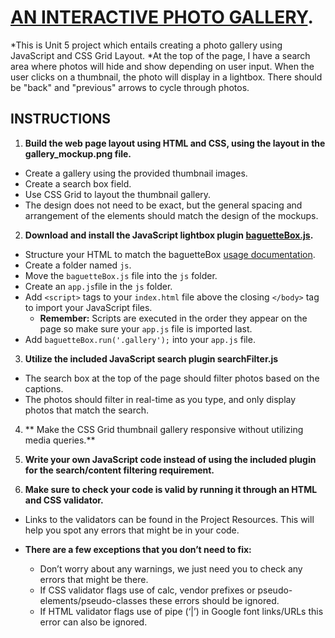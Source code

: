 # [AN INTERACTIVE PHOTO GALLERY](https://vercel.com/ajeso/photo-gallery).

\*This is Unit 5 project which entails creating a photo gallery using JavaScript and CSS Grid Layout.
\*At the top of the page, I have a search area where photos will hide and show depending on user input. When the user clicks on a thumbnail, the photo will display in a lightbox. There should be "back" and "previous" arrows to cycle through photos.

## INSTRUCTIONS

1. **Build the web page layout using HTML and CSS, using the layout in the gallery_mockup.png file.**

- Create a gallery using the provided thumbnail images.
- Create a search box field.
- Use CSS Grid to layout the thumbnail gallery.
- The design does not need to be exact, but the general spacing and arrangement of the elements should match the design of the mockups.

2. **Download and install the JavaScript lightbox plugin [baguetteBox.js](https://github.com/feimosi/baguetteBox.js/).**

- Structure your HTML to match the baguetteBox [usage documentation](https://github.com/feimosi/baguetteBox.js/#usage).
- Create a folder named `js`.
- Move the `baguetteBox.js` file into the `js` folder.
- Create an `app.js`file in the `js` folder.
- Add `<script>` tags to your `index.html` file above the closing `</body>` tag to import your JavaScript files.
  - **Remember:** Scripts are executed in the order they appear on the page so make sure your `app.js` file is imported last.
- Add `baguetteBox.run('.gallery');` into your `app.js` file.

3. **Utilize the included JavaScript search plugin searchFilter.js**

- The search box at the top of the page should filter photos based on the captions.
- The photos should filter in real-time as you type, and only display photos that match the search.

4. ** Make the CSS Grid thumbnail gallery responsive without utilizing media queries.**

5. **Write your own JavaScript code instead of using the included plugin for the search/content filtering requirement.**

6. **Make sure to check your code is valid by running it through an HTML and CSS validator.**

- Links to the validators can be found in the Project Resources. This will help you spot any errors that might be in your code.
- **There are a few exceptions that you don’t need to fix:**

  - Don’t worry about any warnings, we just need you to check any errors that might be there.
  - If CSS validator flags use of calc, vendor prefixes or pseudo-elements/pseudo-classes these errors should be ignored.
  - If HTML validator flags use of pipe (‘|’) in Google font links/URLs this error can also be ignored.
